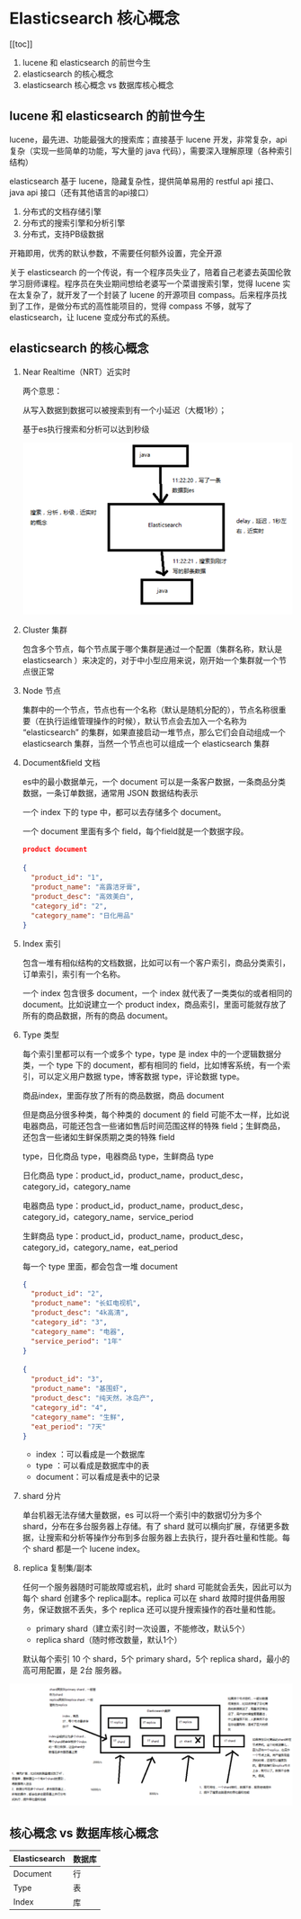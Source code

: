 # Elasticsearch 核心概念
[[toc]]

1. lucene 和 elasticsearch 的前世今生
2. elasticsearch 的核心概念
3. elasticsearch 核心概念 vs 数据库核心概念

## lucene 和 elasticsearch 的前世今生

lucene，最先进、功能最强大的搜索库；直接基于 lucene 开发，非常复杂，api 复杂（实现一些简单的功能，写大量的 java 代码），需要深入理解原理（各种索引结构）

elasticsearch 基于 lucene，隐藏复杂性，提供简单易用的 restful api 接口、java api 接口（还有其他语言的api接口）

1. 分布式的文档存储引擎
2. 分布式的搜索引擎和分析引擎
3. 分布式，支持PB级数据

开箱即用，优秀的默认参数，不需要任何额外设置，完全开源

关于 elasticsearch 的一个传说，有一个程序员失业了，陪着自己老婆去英国伦敦学习厨师课程。程序员在失业期间想给老婆写一个菜谱搜索引擎，觉得 lucene 实在太复杂了，就开发了一个封装了 lucene 的开源项目 compass。后来程序员找到了工作，是做分布式的高性能项目的，觉得 compass 不够，就写了 elasticsearch，让 lucene 变成分布式的系统。


## elasticsearch 的核心概念

1. Near Realtime（NRT）近实时

    两个意思：

    从写入数据到数据可以被搜索到有一个小延迟（大概1秒）；

    基于es执行搜索和分析可以达到秒级

    ![](./assets/markdown-img-paste-20181231121955923.png)

2. Cluster 集群

    包含多个节点，每个节点属于哪个集群是通过一个配置（集群名称，默认是 elasticsearch ）来决定的，对于中小型应用来说，刚开始一个集群就一个节点很正常
3. Node 节点

    集群中的一个节点，节点也有一个名称（默认是随机分配的），节点名称很重要（在执行运维管理操作的时候），默认节点会去加入一个名称为 “elasticsearch” 的集群，如果直接启动一堆节点，那么它们会自动组成一个 elasticsearch 集群，当然一个节点也可以组成一个 elasticsearch 集群

4. Document&field 文档

    es中的最小数据单元，一个 document 可以是一条客户数据，一条商品分类数据，一条订单数据，通常用 JSON 数据结构表示

    一个 index 下的 type 中，都可以去存储多个 document。

    一个 document 里面有多个 field，每个field就是一个数据字段。
    ```JSON
    product document

    {
      "product_id": "1",
      "product_name": "高露洁牙膏",
      "product_desc": "高效美白",
      "category_id": "2",
      "category_name": "日化用品"
    }
    ```
5. Index 索引

    包含一堆有相似结构的文档数据，比如可以有一个客户索引，商品分类索引，订单索引，索引有一个名称。

    一个 index 包含很多 document，一个 index 就代表了一类类似的或者相同的 document。比如说建立一个 product index，商品索引，里面可能就存放了所有的商品数据，所有的商品 document。
6. Type 类型

    每个索引里都可以有一个或多个 type，type 是 index 中的一个逻辑数据分类，一个 type 下的 document，都有相同的 field，比如博客系统，有一个索引，可以定义用户数据 type，博客数据 type，评论数据 type。

    商品index，里面存放了所有的商品数据，商品 document

    但是商品分很多种类，每个种类的 document 的 field 可能不太一样，比如说电器商品，可能还包含一些诸如售后时间范围这样的特殊 field；生鲜商品，还包含一些诸如生鲜保质期之类的特殊 field

    type，日化商品 type，电器商品 type，生鲜商品 type

    日化商品 type：product_id，product_name，product_desc，category_id，category_name

    电器商品 type：product_id，product_name，product_desc，category_id，category_name，service_period

    生鲜商品 type：product_id，product_name，product_desc，category_id，category_name，eat_period

    每一个 type 里面，都会包含一堆 document

    ```json
    {
      "product_id": "2",
      "product_name": "长虹电视机",
      "product_desc": "4k高清",
      "category_id": "3",
      "category_name": "电器",
      "service_period": "1年"
    }

    {
      "product_id": "3",
      "product_name": "基围虾",
      "product_desc": "纯天然，冰岛产",
      "category_id": "4",
      "category_name": "生鲜",
      "eat_period": "7天"
    }
    ```

    - index ：可以看成是一个数据库
    - type ：可以看成是数据库中的表
    - document：可以看成是表中的记录

7. shard 分片

    单台机器无法存储大量数据，es 可以将一个索引中的数据切分为多个 shard，分布在多台服务器上存储。有了 shard 就可以横向扩展，存储更多数据，让搜索和分析等操作分布到多台服务器上去执行，提升吞吐量和性能。每个 shard 都是一个 lucene index。
8. replica 复制集/副本

    任何一个服务器随时可能故障或宕机，此时 shard 可能就会丢失，因此可以为每个 shard 创建多个 replica副本。replica 可以在 shard 故障时提供备用服务，保证数据不丢失，多个 replica 还可以提升搜索操作的吞吐量和性能。

    - primary shard（建立索引时一次设置，不能修改，默认5个）
    - replica shard（随时修改数量，默认1个）

    默认每个索引 10 个 shard，5个 primary shard，5个 replica shard，最小的高可用配置，是 2台 服务器。

![](./assets/markdown-img-paste-20181231122031193.png)


## 核心概念 vs 数据库核心概念


Elasticsearch | 数据库
--------------|-------
Document      | 行
Type          | 表
Index         | 库
